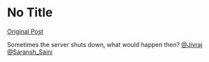 # No Title

[Original Post](https://discourse.onlinedegree.iitm.ac.in/t/169029/266)

<p>Sometimes the server shuts down, what would happen then? <a class="mention" href="/u/jivraj">@Jivraj</a> <a class="mention" href="/u/saransh_saini">@Saransh_Saini</a></p>
